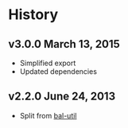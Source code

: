 # History

## v3.0.0 March 13, 2015
- Simplified export
- Updated dependencies

## v2.2.0 June 24, 2013
- Split from [bal-util](http://npmjs.com/package/bal-util)
